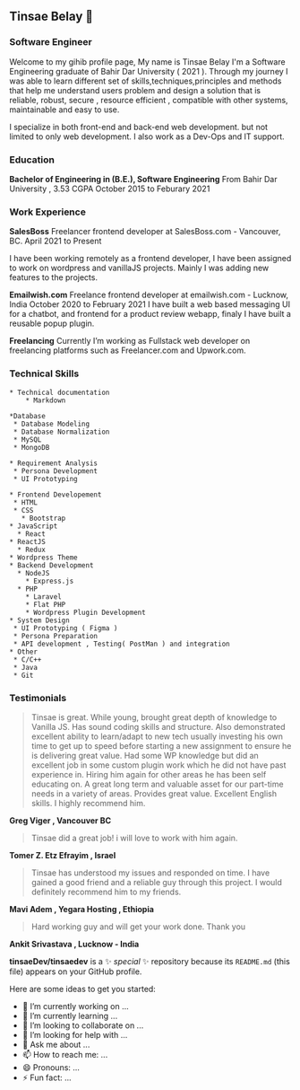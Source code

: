 ## Tinsae Belay 👋
### Software Engineer

Welcome to my gihib profile page, My name is Tinsae Belay I'm a Software Engineering graduate of Bahir Dar University ( 2021 ). Through my journey I was able to learn
different set of skills,techniques,principles and methods  that help me understand users problem and design a solution that is reliable, robust, secure , resource efficient , compatible with other systems, maintainable and easy to use.


I specialize in both front-end and back-end web development. but not limited to only web
development. I also work as a Dev-Ops and IT support.


### Education
**Bachelor of Engineering in (B.E.), Software Engineering**
From Bahir Dar University , 3.53 CGPA
October 2015 to Feburary 2021


### Work Experience
**SalesBoss**
Freelancer frontend developer at SalesBoss.com - Vancouver, BC.
April 2021 to Present

I have been working remotely as a frontend developer, I have been assigned to work on wordpress and vanillaJS
projects. Mainly I was adding new features to the projects.

**Emailwish.com**
Freelance frontend developer at emailwish.com - Lucknow, India
October 2020 to February 2021
I have built a web based messaging UI for a chatbot, and frontend for a product review webapp, finaly I have
built a reusable popup plugin.


**Freelancing**
Currently I’m working as Fullstack web developer on freelancing platforms such as Freelancer.com and
Upwork.com.



### Technical Skills
    * Technical documentation
        * Markdown

    *Database
     * Database Modeling
     * Database Normalization
     * MySQL
     * MongoDB
    
    * Requirement Analysis
     * Persona Development
     * UI Prototyping

    * Frontend Developement
     * HTML
     * CSS
       * Bootstrap
    * JavaScript
      * React
    * ReactJS
      * Redux
    * Wordpress Theme
    * Backend Development
      * NodeJS
        * Express.js
      * PHP
        * Laravel
        * Flat PHP
        * Wordpress Plugin Development
    * System Design
     * UI Prototyping ( Figma )
     * Persona Preparation
     * API development , Testing( PostMan ) and integration
    * Other
     * C/C++
     * Java
     * Git





### Testimonials

>Tinsae is great. While young, brought great depth of knowledge to Vanilla JS.
Has sound coding skills and structure. Also demonstrated excellent ability to
learn/adapt to new tech usually investing his own time to get up to speed
before starting a new assignment to ensure he is delivering great value. Had
some WP knowledge but did an excellent job in some custom plugin work
which he did not have past experience in. Hiring him again for other areas he
has been self educating on. A great long term and valuable asset for our
part-time needs in a variety of areas. Provides great value. Excellent English
skills. I highly recommend him.

**Greg Viger , Vancouver BC**

> Tinsae did a great job! i will love to work with him again.

**Tomer Z. Etz Efrayim , Israel**

>Tinsae has understood my issues and responded on time. I have gained a
good friend and a reliable guy through this project. I would definitely
recommend him to my friends.

**Mavi Adem , Yegara Hosting , Ethiopia**


>Hard working guy and will get your work done. Thank you

**Ankit Srivastava , Lucknow - India**




**tinsaeDev/tinsaedev** is a ✨ _special_ ✨ repository because its `README.md` (this file) appears on your GitHub profile.

Here are some ideas to get you started:

- 🔭 I’m currently working on ...
- 🌱 I’m currently learning ...
- 👯 I’m looking to collaborate on ...
- 🤔 I’m looking for help with ...
- 💬 Ask me about ...
- 📫 How to reach me: ...
- 😄 Pronouns: ...
- ⚡ Fun fact: ...
